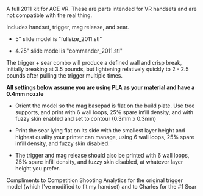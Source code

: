 A full 2011 kit for ACE VR. These are parts intended for VR handsets and are not compatible with the real thing.

Includes handset, trigger, mag release, and sear. 




- 5" slide model is "fullsize_2011.stl"

- 4.25" slide model is "commander_2011.stl"




The trigger + sear combo will produce a defined wall and crisp break, initially breaking at 3.5 pounds, but lightening relatively quickly to 2 - 2.5 pounds after pulling the trigger multiple times.



**All settings below assume you are using PLA as your material and have a 0.4mm nozzle**
- Orient the model so the mag basepad is flat on the build plate. Use tree supports, and print with 6 wall loops, 25% spare infill density, and with fuzzy skin enabled and set to contour (0.3mm x 0.3mm)

- Print the sear lying flat on its side with the smallest layer height and highest quality your printer can manage, using 6 wall loops, 25% spare infill density, and fuzzy skin disabled.

- The trigger and mag release should also be printed with 6 wall loops, 25% spare infill density, and fuzzy skin disabled, at whatever layer height you prefer.





Compliments to Competition Shooting Analytics for the original trigger model (which I've modified to fit my handset) and to Charles for the #1 Sear
